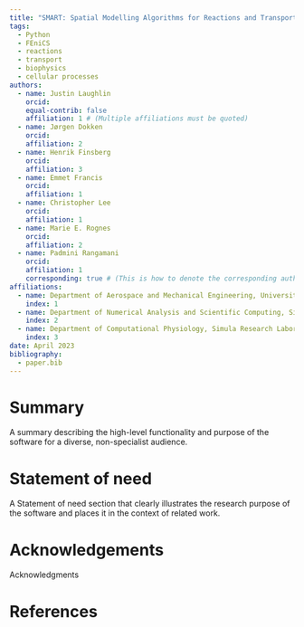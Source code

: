 ```yaml
---
title: "SMART: Spatial Modelling Algorithms for Reactions and Transport"
tags:
  - Python
  - FEniCS
  - reactions 
  - transport
  - biophysics
  - cellular processes
authors:
  - name: Justin Laughlin
    orcid: 
    equal-contrib: false
    affiliation: 1 # (Multiple affiliations must be quoted)
  - name: Jørgen Dokken
    orcid: 
    affiliation: 2 
  - name: Henrik Finsberg
    orcid: 
    affiliation: 3
  - name: Emmet Francis
    orcid: 
    affiliation: 1
  - name: Christopher Lee
    orcid: 
    affiliation: 1
  - name: Marie E. Rognes
    orcid: 
    affiliation: 2
  - name: Padmini Rangamani
    orcid: 
    affiliation: 1
    corresponding: true # (This is how to denote the corresponding author)
affiliations:
  - name: Department of Aerospace and Mechanical Engineering, University of California San Diego, La Jolla, CA, USA
    index: 1
  - name: Department of Numerical Analysis and Scientific Computing, Simula Research Laboratory, Oslo, Norway
    index: 2
  - name: Department of Computational Physiology, Simula Research Laboratory, Oslo, Norway
    index: 3
date: April 2023
bibliography: 
  - paper.bib
---
```


# Summary

A summary describing the high-level functionality and purpose of the software for a diverse, non-specialist audience.

# Statement of need

A Statement of need section that clearly illustrates the research purpose of the software and places it in the context of related work.


<!-- Figures can be included like this: -->
<!-- ![Caption for example figure.\label{fig:example}](figure.png) -->
<!-- and referenced from text using \autoref{fig:example}. -->


<!-- # Citations -->

<!-- Citations to entries in paper.bib should be in -->
<!-- [rMarkdown](http://rmarkdown.rstudio.com/authoring_bibliographies_and_citations.html) -->
<!-- format. -->

<!-- If you want to cite a software repository URL (e.g. something on GitHub without a preferred -->
<!-- citation) then you can do it with the example BibTeX entry below for @fidgit. -->

<!-- For a quick reference, the following citation commands can be used: -->
<!-- - `@author:2001`  ->  "Author et al. (2001)" -->
<!-- - `[@author:2001]` -> "(Author et al., 2001)" -->
<!-- - `[@author1:2001; @author2:2001]` -> "(Author1 et al., 2001; Author2 et al., 2002)" -->

<!-- # Figures -->


<!-- Figure sizes can be customized by adding an optional second parameter: -->
<!-- ![Caption for example figure.](figure.png){ width=20% } -->

# Acknowledgements

Acknowledgments

# References
